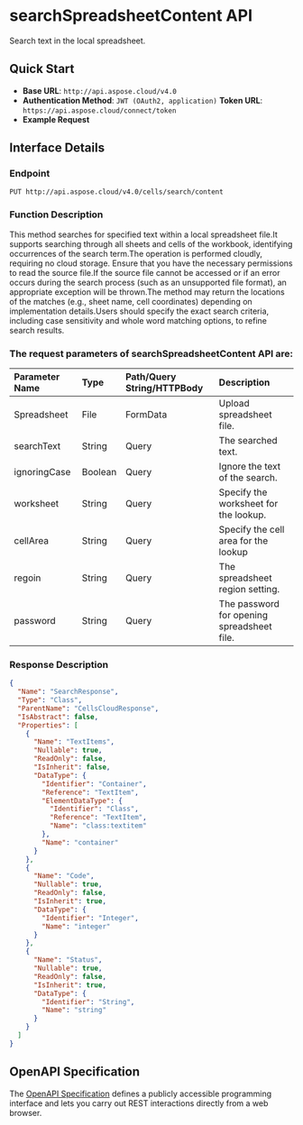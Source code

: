 # **searchSpreadsheetContent API**

Search text in the local spreadsheet. 

## **Quick Start**

- **Base URL**: `http://api.aspose.cloud/v4.0`
- **Authentication Method**: `JWT (OAuth2, application)`  **Token URL**: `https://api.aspose.cloud/connect/token`
- **Example Request** 
<script src="https://gist.github.com/aspose-cells-cloud-gists/8a5b324fdf3e574dbd747c1a1e24b05d.js?file=Example30_SearchTextInLocalFile.cs"></script>

## **Interface Details**

### **Endpoint** 

```
PUT http://api.aspose.cloud/v4.0/cells/search/content
```

### **Function Description**
This method searches for specified text within a local spreadsheet file.It supports searching through all sheets and cells of the workbook, identifying occurrences of the search term.The operation is performed cloudly, requiring no cloud storage. Ensure that you have the necessary permissions to read the source file.If the source file cannot be accessed or if an error occurs during the search process (such as an unsupported file format), an appropriate exception will be thrown.The method may return the locations of the matches (e.g., sheet name, cell coordinates) depending on implementation details.Users should specify the exact search criteria, including case sensitivity and whole word matching options, to refine search results.

### The request parameters of **searchSpreadsheetContent** API are: 

| Parameter Name | Type | Path/Query String/HTTPBody | Description | 
| :- | :- | :- |:- | 
|Spreadsheet|File|FormData|Upload spreadsheet file.|
|searchText|String|Query|The searched text.|
|ignoringCase|Boolean|Query|Ignore the text of the search.|
|worksheet|String|Query|Specify the worksheet for the lookup.|
|cellArea|String|Query|Specify the cell area for the lookup|
|regoin|String|Query|The spreadsheet region setting.|
|password|String|Query|The password for opening spreadsheet file.|


### **Response Description**
```json
{
  "Name": "SearchResponse",
  "Type": "Class",
  "ParentName": "CellsCloudResponse",
  "IsAbstract": false,
  "Properties": [
    {
      "Name": "TextItems",
      "Nullable": true,
      "ReadOnly": false,
      "IsInherit": false,
      "DataType": {
        "Identifier": "Container",
        "Reference": "TextItem",
        "ElementDataType": {
          "Identifier": "Class",
          "Reference": "TextItem",
          "Name": "class:textitem"
        },
        "Name": "container"
      }
    },
    {
      "Name": "Code",
      "Nullable": true,
      "ReadOnly": false,
      "IsInherit": true,
      "DataType": {
        "Identifier": "Integer",
        "Name": "integer"
      }
    },
    {
      "Name": "Status",
      "Nullable": true,
      "ReadOnly": false,
      "IsInherit": true,
      "DataType": {
        "Identifier": "String",
        "Name": "string"
      }
    }
  ]
}
```

## OpenAPI Specification

The [OpenAPI Specification](https://reference.aspose.cloud/cells/#/SearchControllor/SearchSpreadsheetContent) defines a publicly accessible programming interface and lets you carry out REST interactions directly from a web browser.

